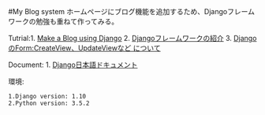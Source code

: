 #My Blog system
ホームページにブログ機能を追加するため、Djangoフレームワークの勉強も重ねて作ってみる。

Tutrial:1. [Make a Blog using Django](http://ruddra.com/2015/09/18/make-a-blog-using-django-part-1-2/) 2. [Djangoフレームワークの紹介](https://www.slideshare.net/tokibito/django-63192832) 3. [DjangoのForm:CreateView、UpdateViewなど について](http://qiita.com/felyce/items/5042db0792c9f7d01c1e)

Document: 1. [Django日本語ドキュメント](https://docs.djangoproject.com/ja/1.10/)

環境:

	1.Django version: 1.10
	2.Python version: 3.5.2

